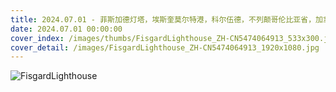 ```yaml
---
title: 2024.07.01 - 菲斯加德灯塔，埃斯奎莫尔特港，科尔伍德，不列颠哥伦比亚省，加拿大 (© davemantel/Getty Images)
date: 2024.07.01 00:00:00
cover_index: /images/thumbs/FisgardLighthouse_ZH-CN5474064913_533x300.jpg
cover_detail: /images/FisgardLighthouse_ZH-CN5474064913_1920x1080.jpg
---
```


![FisgardLighthouse](/images/FisgardLighthouse_ZH-CN5474064913_1920x1080.jpg)
